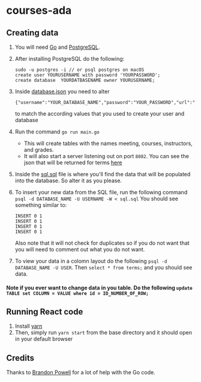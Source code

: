 # courses-ada

## Creating data
1. You will need [Go](https://golang.org/doc/) and [PostgreSQL](https://www.postgresql.org/).
2. After installing PostgreSQL do the following:
    ```
    sudo -u postgres -i // or psql postgres on macOS
    create user YOURUSERNAME with password 'YOURPASSWORD';
    create database  YOURDATBASENAME owner YOURUSERNAME;
    ```
3. Inside [database.json](https://github.com/kdjohnson/courses-ada/blob/master/database.json) you need to alter 
    ```
    {"username":"YOUR_DATABASE_NAME","password":"YOUR_PASSWORD","url":"localhost","dbname":"YOUR_DATABASE_NAME"}
    ```
    to match the according values that you used to create your user and database 
4. Run the command `go run main.go`
    * This will create tables with the names meeting, courses, instructors, and grades.
    * It will also start a server listening out on port `8082`. You can see the json that will be returned for terms [here](http://localhost:8082/api/terms) 
5. Inside the [sql.sql](https://github.com/kdjohnson/courses-ada/blob/master/sql.sql) file is where you'll find the data that will be populated into the database. So alter it as you please.
6. To insert your new data from the SQL file, run the following command `psql -d DATABASE_NAME -U USERNAME -W < sql.sql` You should see something similar to: 
    ```
    INSERT 0 1
    INSERT 0 1
    INSERT 0 1
    INSERT 0 1
    ```

    Also note that it will not check for duplicates so if you do not want that you will need to comment out what you do not want. 
7. To view your data in a colomn layout do the following `psql -d DATABASE_NAME -U USER`. Then `select * from terms;` and you should see data.

#### Note if you ever want to change data in you table. Do the following `update TABLE set COLUMN = VALUE where id = ID_NUMBER_OF_ROW;`

## Running React code
1. Install [yarn](https://yarnpkg.com/)
2. Then, simply run `yarn start` from the base directory and it should open in your default browser 


## Credits
Thanks to [Brandon Powell](https://github.com/bpowell) for a lot of help with the Go code. 